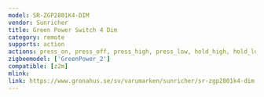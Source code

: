 ```yaml
---
model: SR-ZGP2801K4-DIM
vendor: Sunricher
title: Green Power Switch 4 Dim
category: remote
supports: action
actions: press_on, press_off, press_high, press_low, hold_high, hold_low, release
zigbeemodel: ['GreenPower_2']
compatible: [z2m]
mlink: 
link: https://www.gronahus.se/sv/varumarken/sunricher/sr-zgp2801k4-dim.html
---
```


